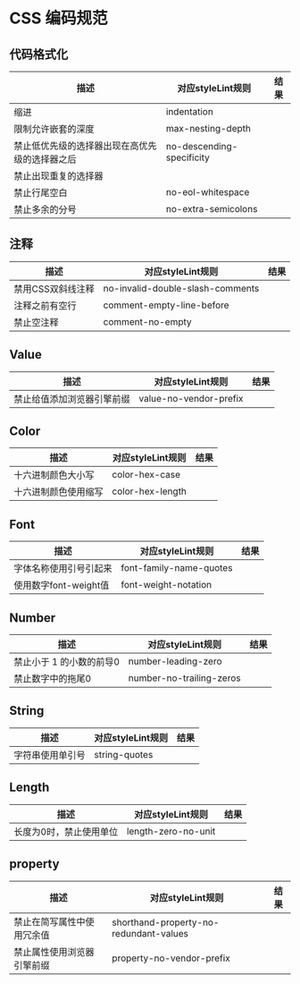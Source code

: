 # CSS 编码规范


## 代码格式化

| 描述 | 对应styleLint规则 | 结果 |
|------|------|------|
|缩进|indentation||
|限制允许嵌套的深度|max-nesting-depth||
|禁止低优先级的选择器出现在高优先级的选择器之后|no-descending-specificity||
|禁止出现重复的选择器|||
|禁止行尾空白|no-eol-whitespace||
|禁止多余的分号|no-extra-semicolons||

## 注释
| 描述 | 对应styleLint规则 | 结果 |
|------|------|------|
|禁用CSS双斜线注释| no-invalid-double-slash-comments||
|注释之前有空行|comment-empty-line-before||
|禁止空注释|comment-no-empty||


## Value

| 描述 | 对应styleLint规则 | 结果 |
|------|------|------|
|禁止给值添加浏览器引擎前缀|value-no-vendor-prefix||

## Color

| 描述 | 对应styleLint规则 | 结果 |
|------|------|------|
|十六进制颜色大小写|color-hex-case||
|十六进制颜色使用缩写|color-hex-length||


## Font

| 描述 | 对应styleLint规则 | 结果 |
|------|------|------|
|字体名称使用引号引起来|font-family-name-quotes||
|使用数字font-weight值|font-weight-notation||


## Number

| 描述 | 对应styleLint规则 | 结果 |
|------|------|------|
|禁止小于 1 的小数的前导0|number-leading-zero||
|禁止数字中的拖尾0|number-no-trailing-zeros||


## String

| 描述 | 对应styleLint规则 | 结果 |
|------|------|------|
|字符串使用单引号|string-quotes||

## Length

| 描述 | 对应styleLint规则 | 结果 |
|------|------|------|
|长度为0时，禁止使用单位|length-zero-no-unit||

## property

| 描述 | 对应styleLint规则 | 结果 |
|------|------|------|
|禁止在简写属性中使用冗余值|shorthand-property-no-redundant-values||
|禁止属性使用浏览器引擎前缀|property-no-vendor-prefix||
